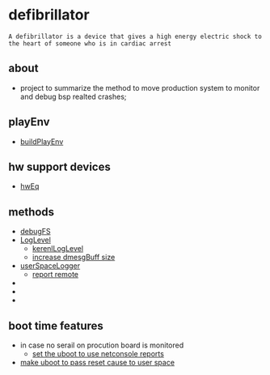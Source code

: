 # defibrillator

```
A defibrillator is a device that gives a high energy electric shock to the heart of someone who is in cardiac arrest
```

## about

* project to summarize the method to move production system to monitor and debug bsp realted crashes;

## playEnv

* [buildPlayEnv](playEnv/readme.md)


## hw support devices
* [hwEq](hwEq/readme.md)

## methods

* [debugFS](debugFS/readme.md)
* [LogLevel](logLevels/readme.md)
   * [kerenlLogLevel](logLevels/kerenlLogLevel.md)
   * [increase dmesgBuff size](logLevels/dmesgBuff.md)
* [userSpaceLogger](userlog/readme.md)
   * [report remote](userlog/rsyslogRemote.md)
* []()
* []()
* []()




## boot time features 
* in case no serail on procution board is monitored
	* [set the uboot to use netconsole reports](uboot/netconsole.md)
* [make uboot to pass reset cause to user space](uboot/saveRebootCause.md)

